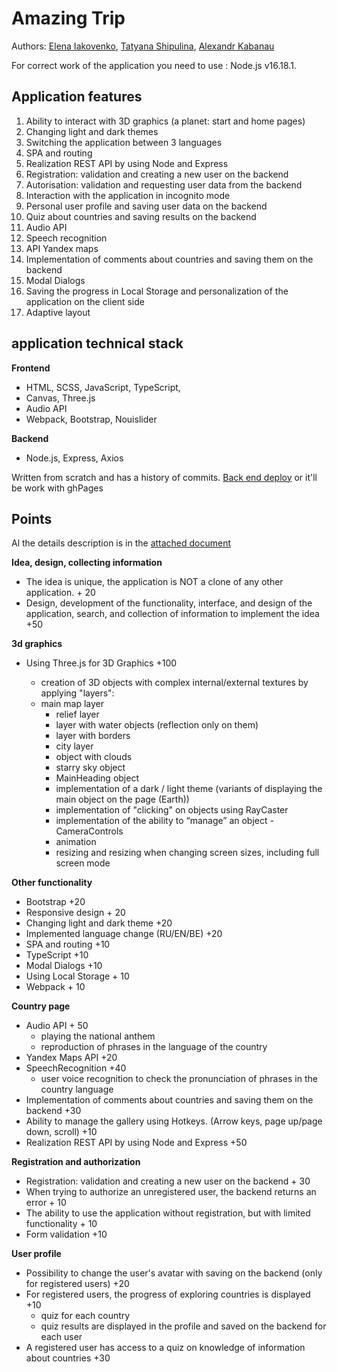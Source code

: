 # Amazing Trip

Authors: [Elena Iakovenko](https://github.com/Elena-MyOne), [Tatyana Shipulina](https://github.com/shipu4ka), [Alexandr Kabanau](https://github.com/AlexKabanau)

For correct work of the application you need to use : Node.js v16.18.1.

## Application features

1. Ability to interact with 3D graphics (a planet: start and home pages)
2. Changing light and dark themes
3. Switching the application between 3 languages
4. SPA and routing
5. Realization REST API by using Node and Express
6. Registration: validation and creating a new user on the backend
7. Autorisation: validation and requesting user data from the backend
8. Interaction with the application in incognito mode
9. Personal user profile and saving user data on the backend
10. Quiz about countries and saving results on the backend
11. Audio API
12. Speech recognition
13. API Yandex maps
14. Implementation of comments about countries and saving them on the backend
15. Modal Dialogs
16. Saving the progress in Local Storage and personalization of the application on the client side
17. Adaptive layout

## application technical stack

**Frontend**

- HTML, SCSS, JavaScript, TypeScript,
- Canvas, Three.js
- Audio API
- Webpack, Bootstrap, Nouislider

**Backend**

- Node.js, Express, Axios

Written from scratch and has a history of commits.
[Back end deploy](https://backend-rs-clone-production.up.railway.app) or it'll be work with ghPages

## Points

Al the details description is in the [attached document](https://docs.google.com/document/d/1_lHzRY1oB0uAsF_Em5mHCKbSacuHeFOwhPqNtWfah2M/edit)

**Idea, design, collecting information**

- The idea is unique, the application is NOT a clone of any other application. + 20
- Design, development of the functionality, interface, and design of the application, search, and collection of information to implement the idea +50

**3d graphics**

- Using Three.js for 3D Graphics +100

  - creation of 3D objects with complex internal/external textures by applying "layers":
  - main map layer
    - relief layer
    - layer with water objects (reflection only on them)
    - layer with borders
    - city layer
    - object with clouds
    - starry sky object
    - MainHeading object
    - implementation of a dark / light theme (variants of displaying the main object on the page (Earth))
    - implementation of "clicking" on objects using RayCaster
    - implementation of the ability to “manage” an object - CameraControls
    - animation
    - resizing and resizing when changing screen sizes, including full screen mode

**Other functionality**

- Bootstrap +20
- Responsive design + 20
- Changing light and dark theme +20
- Implemented language change (RU/EN/BE) +20
- SPA and routing +10
- TypeScript +10
- Modal Dialogs +10
- Using Local Storage + 10
- Webpack + 10

**Country page**

- Audio API + 50
  - playing the national anthem
  - reproduction of phrases in the language of the country
- Yandex Maps API +20
- SpeechRecognition +40
  - user voice recognition to check the pronunciation of phrases in the country language
- Implementation of comments about countries and saving them on the backend +30
- Ability to manage the gallery using Hotkeys. (Arrow keys, page up/page down, scroll) +10
- Realization REST API by using Node and Express +50

**Registration and authorization**

- Registration: validation and creating a new user on the backend + 30
- When trying to authorize an unregistered user, the backend returns an error + 10
- The ability to use the application without registration, but with limited functionality + 10
- Form validation +10

**User profile**

- Possibility to change the user's avatar with saving on the backend (only for registered users) +20
- For registered users, the progress of exploring countries is displayed +10
  - quiz for each country
  - quiz results are displayed in the profile and saved on the backend for each user
- A registered user has access to a quiz on knowledge of information about countries +30
